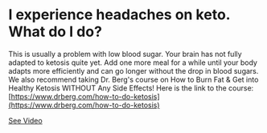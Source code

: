 # I experience headaches on keto. What do I do?

This is usually a problem with low blood sugar. Your brain has not fully adapted to ketosis quite yet. Add one more meal for a while until your body adapts more efficiently and can go longer without the drop in blood sugars. We also recommend taking Dr. Berg's course on How to Burn Fat & Get into Healthy Ketosis WITHOUT Any Side Effects! Here is the link to the course: [https://www.drberg.com/how-to-do-ketosis](https://www.drberg.com/how-to-do-ketosis)

 [See Video](https://www.youtube.com/embed/QXAtIQI84hI)